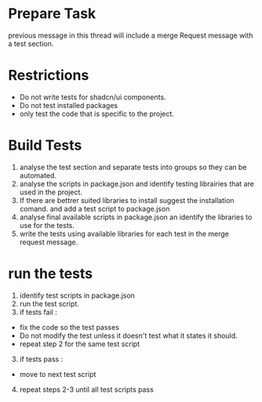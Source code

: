 # Prepare Task

previous message in this thread will include a merge Request message with a test section.

# Restrictions

- Do not write tests for shadcn/ui components.
- Do not test installed packages
- only test the code that is specific to the project.

# Build Tests

1. analyse the test section and separate tests into groups so they can be automated.
2. analyse the scripts in package.json and identify testing librairies that are used in the project.
3. If there are bettrer suited libraries to install suggest the installation comand. and add a test script to package.json
4. analyse final available scripts in package.json an identify the libraries to use for the tests.
5. write the tests using available libraries for each test in the merge request message.

# run the tests

1. identify test scripts in package.json
2. run the test script.
3. if tests fail :

- fix the code so the test passes
- Do not modify the test unless it doesn't test what it states it should.
- repeat step 2 for the same test script

3. if tests pass :

- move to next test script

4. repeat steps 2-3 until all test scripts pass
